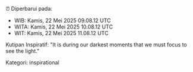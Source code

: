 ⏰ Diperbarui pada:
- WIB: Kamis, 22 Mei 2025 09.08.12 UTC
- WITA: Kamis, 22 Mei 2025 10.08.12 UTC
- WIT: Kamis, 22 Mei 2025 11.08.12 UTC

Kutipan Inspiratif:
"It is during our darkest moments that we must focus to see the light."


Kategori: inspirational

